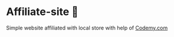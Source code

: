 # Affiliate-site :money_mouth_face:                                                                      
Simple website affiliated with local store
 with help of <a href="http://johnelder.com/">Codemy.com</a>
